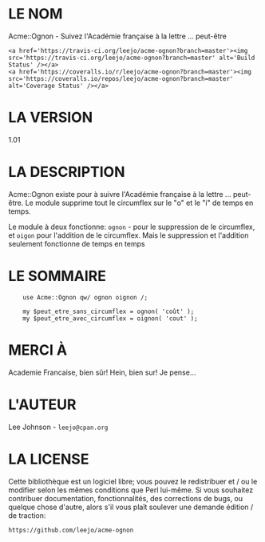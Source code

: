 # LE NOM

Acme::Ognon - Suivez l'Académie française à la lettre ... peut-être

<div>

    <a href='https://travis-ci.org/leejo/acme-ognon?branch=master'><img src='https://travis-ci.org/leejo/acme-ognon?branch=master' alt='Build Status' /></a>
    <a href='https://coveralls.io/r/leejo/acme-ognon?branch=master'><img src='https://coveralls.io/repos/leejo/acme-ognon?branch=master' alt='Coverage Status' /></a>
</div>

# LA VERSION

1.01

# LA DESCRIPTION

Acme::Ognon existe pour à suivre l'Académie française à la lettre ...
peut-être. Le module supprime tout le circumflex sur le "o" et le "i" de
temps en temps.

Le module à deux fonctionne: `ognon` - pour le suppression de le circumflex,
et `oigon` pour l'addition de le circumflex. Mais le suppression et l'addition
seulement fonctionne de temps en temps

# LE SOMMAIRE

        use Acme::Ognon qw/ ognon oignon /;

        my $peut_etre_sans_circumflex = ognon( 'coût' );
        my $peut_etre_avec_circumflex = oignon( 'cout' );

# MERCI À

Academie Francaise, bien sûr! Hein, bien sur! Je pense...

# L'AUTEUR

Lee Johnson - `leejo@cpan.org`

# LA LICENSE

Cette bibliothèque est un logiciel libre; vous pouvez le redistribuer et / ou
le modifier selon les mêmes conditions que Perl lui-même. Si vous souhaitez
contribuer documentation, fonctionnalités, des corrections de bugs, ou quelque
chose d'autre, alors s'il vous plaît soulever une demande édition / de traction:

    https://github.com/leejo/acme-ognon
